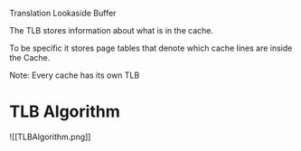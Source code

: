 Translation Lookaside Buffer

The TLB stores information about what is in the cache. 

To be specific it stores page tables that denote which cache lines are inside the Cache.

Note: Every cache has its own TLB

# TLB Algorithm
![[TLBAlgorithm.png]]

